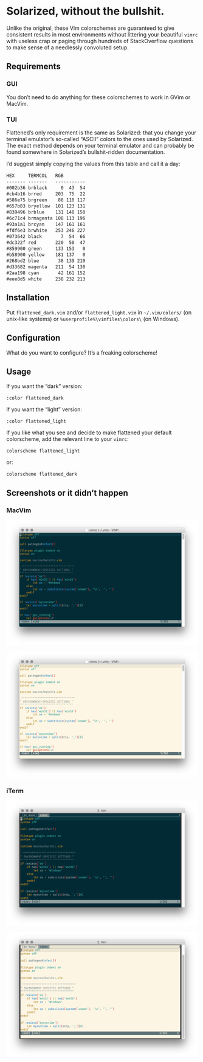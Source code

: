 Solarized, without the bullshit.
================================

Unlike the original, these Vim colorschemes are guaranteed to give consistent results in most environments without littering your beautiful `vimrc` with useless crap or paging through hundreds of StackOverflow questions to make sense of a needlessly convoluted setup.

## Requirements

### GUI

You don’t need to do anything for these colorschemes to work in GVim or MacVim.

### TUI

Flattened’s only requirement is the same as Solarized: that you change your terminal emulator’s so-called “ASCII” colors to the ones used by Solarized. The exact method depends on your terminal emulator and can probably be found somewhere in Solarized’s bullshit-ridden documentation.

I’d suggest simply copying the values from this table and call it a day:

    HEX     TERMCOL   RGB
    ------- -------   -----------
    #002b36 brblack     0  43  54
    #cb4b16 brred     203  75  22
    #586e75 brgreen    88 110 117
    #657b83 bryellow  101 123 131
    #839496 brblue    131 148 150
    #6c71c4 brmagenta 108 113 196
    #93a1a1 brcyan    147 161 161
    #fdf6e3 brwhite   253 246 227
    #073642 black       7  54  66
    #dc322f red       220  50  47
    #859900 green     133 153   0
    #b58900 yellow    181 137   0
    #268bd2 blue       38 139 210
    #d33682 magenta   211  54 130
    #2aa198 cyan       42 161 152
    #eee8d5 white     238 232 213

## Installation

Put `flattened_dark.vim` and/or `flattened_light.vim` in `~/.vim/colors/` (on unix-like systems) or `%userprofile%\vimfiles\colors\` (on Windows).

## Configuration

What do you want to configure? It’s a freaking colorscheme!

## Usage

If you want the “dark” version:

    :color flattened_dark

If you want the “light” version:

    :color flattened_light

If you like what you see and decide to make flattened your default colorscheme, add the relevant line to your `vimrc`:

    colorscheme flattened_light

or:

    colorscheme flattened_dark

## Screenshots or it didn’t happen

### MacVim

![flattened_dark in Macvim](screenshots/flattened_dark-macvim.png)

![flattened_light in Macvim](screenshots/flattened_light-macvim.png)

### iTerm

![flattened_dark in iTerm](screenshots/flattened_dark-iterm.png)

![flattened_light in iTerm](screenshots/flattened_light-iterm.png)
